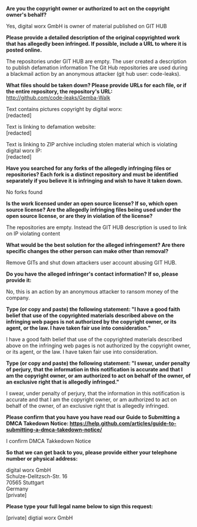 **Are you the copyright owner or authorized to act on the copyright owner's behalf?**

Yes, digital worx GmbH is owner of material published on GIT HUB

**Please provide a detailed description of the original copyrighted work that has allegedly been infringed. If possible, include a URL to where it is posted online.**

The repositories under GIT HUB are empty. The user created a description to publish defamation information
The Git Hub repositories are used during a blackmail action by an anonymous attacker (git hub user: code-leaks).

**What files should be taken down? Please provide URLs for each file, or if the entire repository, the repository's URL:**  
http://github.com/code-leaks/Gemba-Walk

Text contains pictures copyright by digital worx:  
[redacted]

Text is linking to defamation website:  
[redacted]

Text is linking to ZIP archive including stolen material which is violating digital worx IP:  
[redacted]

**Have you searched for any forks of the allegedly infringing files or repositories? Each fork is a distinct repository and must be identified separately if you believe it is infringing and wish to have it taken down.**

No forks found

**Is the work licensed under an open source license? If so, which open source license? Are the allegedly infringing files being used under the open source license, or are they in violation of the license?**

The repositories are empty. Instead the GIT HUB description is used to link on IP violating content

**What would be the best solution for the alleged infringement? Are there specific changes the other person can make other than removal?**

Remove GITs and shut down attackers user account abusing GIT HUB.

**Do you have the alleged infringer's contact information? If so, please provide it:**

No, this is an action by an anonymous attacker to ransom money of the company.

**Type (or copy and paste) the following statement: "I have a good faith belief that use of the copyrighted materials described above on the infringing web pages is not authorized by the copyright owner, or its agent, or the law. I have taken fair use into consideration."**

I have a good faith belief that use of the copyrighted materials described above on the infringing web pages is not authorized by the copyright owner, or its agent, or the law. I have taken fair use into consideration.

**Type (or copy and paste) the following statement: "I swear, under penalty of perjury, that the information in this notification is accurate and that I am the copyright owner, or am authorized to act on behalf of the owner, of an exclusive right that is allegedly infringed."**

I swear, under penalty of perjury, that the information in this notification is accurate and that I am the copyright owner, or am authorized to act on behalf of the owner, of an exclusive right that is allegedly infringed.

**Please confirm that you have you have read our Guide to Submitting a DMCA Takedown Notice: https://help.github.com/articles/guide-to-submitting-a-dmca-takedown-notice/**

I confirm DMCA Takkedown Notice

**So that we can get back to you, please provide either your telephone number or physical address:**

digital worx GmbH  
Schulze-Delitzsch-Str. 16  
70565 Stuttgart  
Germany  
[private]

**Please type your full legal name below to sign this request:**

[private] digtial worx GmbH
